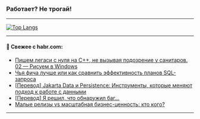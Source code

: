 ### Работает? Не трогай!

---
<!--
#### 🛠️ Technical stack:

![Java](https://img.shields.io/badge/Java-informational?logo=Oracle&style=flat&logoColor=white&color=FF4500)
![Kotlin](https://img.shields.io/badge/Kotlin-informational?logo=Kotlin&style=flat&logoColor=white&color=774D97)
![TS](https://img.shields.io/badge/TypeScript-informational?logo=typeScript&style=flat&logoColor=black&color=017acc)
![Python](https://img.shields.io/badge/Python-informational?logo=Python&style=flat&logoColor=black&color=ffdd54) <br>
![Spring](https://img.shields.io/badge/Spring-informational?logo=Spring&style=flat&logoColor=white&color=6DB33F) 
![SpringBoot](https://img.shields.io/badge/SpringBoot-informational?logo=SpringBoot&style=flat&logoColor=white&color=6DB33F)
![Nest](https://img.shields.io/badge/NestJS-informational?logo=NestJS&style=flat&logoColor=white&color=E0234E) 
![NodeJS](https://img.shields.io/badge/NodeJS-informational?logo=node.js&style=flat&logoColor=white&color=70A760)<br>
![PostgreSQL](https://img.shields.io/badge/PostgreSQL-informational?logo=PostgreSQL&style=flat&logoColor=white&color=DAA520)
![MongoDB](https://img.shields.io/badge/MongoDB-informational?logo=MongoDB&style=flat&logoColor=white&color=870000)
![Apache](https://img.shields.io/badge/Apache-informational?logo=apache&style=flat&logoColor=white&color=f74e28)

___ 
-->

<!--- #### 🛠️ : --->

[![Top Langs](https://github-readme-stats-82jvfl3w3-advtsettinggmailcoms-projects.vercel.app/api/top-langs/?username=zloylis&langs_count=10&hide_title=true&title_color=e6edf3&size_weight=0.5&count_weight=0.5&layout=compact&hide_progress=true&hide_border=true&theme=dracula)](https://github.com/zloylis)

<!---


####  :octocat:&nbsp;&nbsp; Статистика:

![GitHub stats](https://github-readme-stats-u2qms2cxw-advtsettinggmailcoms-projects.vercel.app/api?username=zloylis&show_icons=true&hide_border=true&theme=dracula&title_color=e6edf3&include_all_commits=true&count_private=true&hide_rank=false&hide_title=true&rank_icon=github)
-->
---

#### 💬 Свежее с habr.com:

<!-- BLOG-POST-LIST:START -->
- [Пишем легаси с нуля на С++, не вызывая подозрение у санитаров. 02 — Рисуем в Windows](https://habr.com/ru/articles/873318/?utm_source=habrahabr&utm_medium=rss&utm_campaign=873318)
- [Чья фича лучше или как сравнить эффективность планов SQL-запроса](https://habr.com/ru/articles/873064/?utm_source=habrahabr&utm_medium=rss&utm_campaign=873064)
- [[Перевод] Jakarta Data и Persistence: Инструменты, которые меняют подход к работе с данными](https://habr.com/ru/companies/spring_aio/articles/872830/?utm_source=habrahabr&utm_medium=rss&utm_campaign=872830)
- [[Перевод] Я решил, что обнаружил баг…](https://habr.com/ru/companies/ruvds/articles/873296/?utm_source=habrahabr&utm_medium=rss&utm_campaign=873296)
- [Малые релизы vs масштабная бизнес-ценность: кто кого?](https://habr.com/ru/articles/873316/?utm_source=habrahabr&utm_medium=rss&utm_campaign=873316)
<!-- BLOG-POST-LIST:END -->

---
